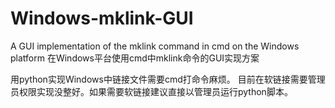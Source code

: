 # Windows-mklink-GUI
A GUI implementation of the mklink command in cmd on the Windows platform
在Windows平台使用cmd中mklink命令的GUI实现方案

用python实现Windows中链接文件需要cmd打命令麻烦。
目前在软链接需要管理员权限实现没整好。如果需要软链接建议直接以管理员运行python脚本。
